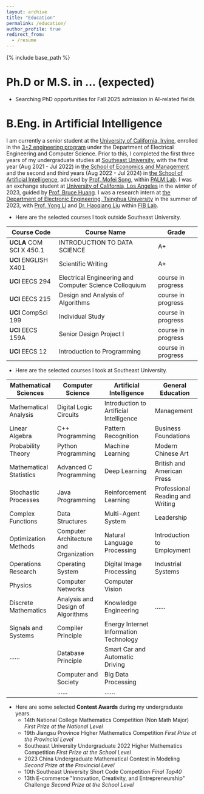 ```yaml
---
layout: archive
title: "Education"
permalink: /education/
author_profile: true
redirect_from:
  - /resume
---
```


{% include base_path %}

Ph.D or M.S. in ... (expected)
======
* Searching PhD opportunities for Fall 2025 admission in AI-related fields
  
B.Eng. in Artificial Intelligence
======
I am currently a senior student at the [University of California, Irvine](https://www.uci.edu), enrolled in the [3+2 engineering program](https://sites.uci.edu/engr32/) under the Department of Electrical Engineering and Computer Science. Prior to this, I completed the first three years of my undergraduate studies at [Southeast University](https://www.seu.edu.cn), with the first year (Aug 2021 - Jul 2022) in [the School of Economics and Management](https://em.seu.edu.cn) and the second and third years (Aug 2022 - Jul 2024) in [the School of Artificial Intelligence](https://cse.seu.edu.cn), advised by [Prof. Mofei Song](https://palm.seu.edu.cn/smf/index.html), within [PALM Lab](https://palm.seu.edu.cn/home.html). I was an exchange student at [University of California, Los Angeles](https://www.ucla.edu) in the winter of 2023, guided by [Prof. Bruce Huang](https://scholar.harvard.edu/brucehuang/home). I was a research intern at [the Department of Electronic Engineering, Tsinghua University](https://www.ee.tsinghua.edu.cn) in the summer of 2023, with [Prof. Yong Li](https://fi.ee.tsinghua.edu.cn/~liyong/) and [Dr. Haoqiang Liu](https://scholar.google.com/citations?user=DyD-6M8AAAAJ) within [FIB Lab](https://fi.ee.tsinghua.edu.cn). 

- Here are the selected courses I took outside Southeast University.

| Course Code   | Course Name        | Grade |
|--------------------|-------------------------|------------|
| **UCLA** COM SCI X 450.1 | INTRODUCTION TO DATA SCIENCE   | A+    | 
| **UCI**  ENGLISH X401    | Scientific Writing      |  A+        | 
| **UCI**  EECS 294    | Electrical Engineering and Computer Science Colloquium      |  course in progress     | 
| **UCI**  EECS 215    | Design and Analysis of Algorithms      |  course in progress     | 
| **UCI**  CompSci 199    |  Individual Study     |  course in progress     | 
| **UCI**  EECS 159A    | Senior Design Project I      |  course in progress     | 
| **UCI**  EECS 12    | Introduction to Programming      |  course in progress     | 

- Here are the selected courses I took at Southeast University.

| Mathematical Sciences   | Computer Science         | Artificial Intelligence  | General Education         |
|----------------------|-------------------------|-----------------------|------------------|
| Mathematical Analysis  | Digital Logic Circuits    | Introduction to Artificial Intelligence | Management         |
| Linear Algebra         | C++ Programming          | Pattern Recognition     | Business Foundations    |
| Probability Theory     | Python Programming       | Machine Learning        | Modern Chinese Art        |
| Mathematical Statistics | Advanced C Programming            | Deep Learning           | British and American Press |
| Stochastic Processes   | Java Programming         | Reinforcement Learning  | Professional Reading and Writing |
| Complex Functions      | Data Structures     | Multi-Agent System     | Leadership |
| Optimization Methods    | Computer Architecture and Organization | Natural Language Processing | Introduction to Employment         |
| Operations Research     | Operating System        | Digital Image Processing | Industrial Systems |
| Physics     | Computer Networks        | Computer Vision         |    |
| Discrete Mathematics    | Analysis and Design of Algorithms | Knowledge Engineering  | ……                |
| Signals and Systems    | Compiler Principle      | Energy Internet Information Technology         |                    |
| ……                    | Database Principle      | Smart Car and Automatic Driving      |                    |
|                      | Computer and Society     | Big Data Processing     |                    |
|                      | ……                       | ……                     |                    |

- Here are some selected **Contest Awards** during my undergraduate years.
  - 14th National College Mathematics Competition (Non Math Major)
    *First Prize at the National Level*
  - 19th Jiangsu Province Higher Mathematics Competition
    *First Prize at the Provincial Level*
  - Southeast University Undergraduate 2022 Higher Mathematics Competition
    *First Prize at the School Level*
  - 2023 China Undergraduate Mathematical Contest in Modeling
    *Second Prize at the Provincial Level*
  - 10th Southeast University Short Code Competition
    *Final Top40*
  - 13th E-commerce "Innovation, Creativity, and Entrepreneurship" Challenge
    *Second Prize at the School Level*  



  
